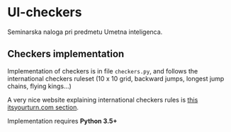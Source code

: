 # UI-checkers

Seminarska naloga pri predmetu Umetna inteligenca.

## Checkers implementation

Implementation of checkers is in file `checkers.py`, and follows the international checkers ruleset (10 x 10 grid, backward jumps, longest jump chains, flying kings...)

A very nice website explaining international checkers rules is [this itsyourturn.com section](https://itsyourturn.com/t_helptopic2130.html).

Implementation requires **Python 3.5+**